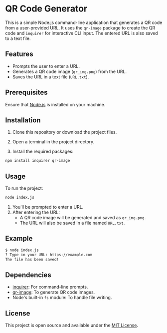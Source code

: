 # QR Code Generator

This is a simple Node.js command-line application that generates a QR code from a user-provided URL. It uses the `qr-image` package to create the QR code and `inquirer` for interactive CLI input. The entered URL is also saved to a text file.

## Features

- Prompts the user to enter a URL.
- Generates a QR code image (`qr_img.png`) from the URL.
- Saves the URL in a text file (`URL.txt`).

## Prerequisites

Ensure that [Node.js](https://nodejs.org/) is installed on your machine.

## Installation

1. Clone this repository or download the project files.

2. Open a terminal in the project directory.

3. Install the required packages:

```bash
npm install inquirer qr-image
```

## Usage

To run the project:

```bash
node index.js
```

1. You'll be prompted to enter a URL.
2. After entering the URL:
   - A QR code image will be generated and saved as `qr_img.png`.
   - The URL will also be saved in a file named `URL.txt`.

## Example

```bash
$ node index.js
? Type in your URL: https://example.com
The file has been saved!
```

## Dependencies

- [inquirer](https://www.npmjs.com/package/inquirer): For command-line prompts.
- [qr-image](https://www.npmjs.com/package/qr-image): To generate QR code images.
- Node's built-in `fs` module: To handle file writing.

## License

This project is open source and available under the [MIT License](LICENSE).
